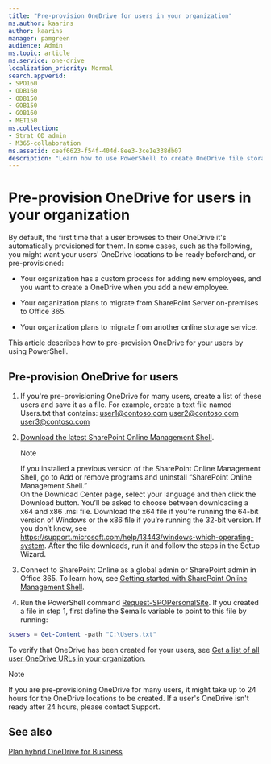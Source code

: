 ```yaml
---
title: "Pre-provision OneDrive for users in your organization"
ms.author: kaarins
author: kaarins
manager: pamgreen
audience: Admin
ms.topic: article
ms.service: one-drive
localization_priority: Normal
search.appverid:
- SPO160
- ODB160
- ODB150
- GOB150
- GOB160
- MET150
ms.collection: 
- Strat_OD_admin
- M365-collaboration
ms.assetid: ceef6623-f54f-404d-8ee3-3ce1e338db07
description: "Learn how to use PowerShell to create OneDrive file storage for your users instead of waiting for the storage space to be automatically provisioned by the service."
---
```


# Pre-provision OneDrive for users in your organization

By default, the first time that a user browses to their OneDrive it's automatically provisioned for them. In some cases, such as the following, you might want your users' OneDrive locations to be ready beforehand, or pre-provisioned:
  
- Your organization has a custom process for adding new employees, and you want to create a OneDrive when you add a new employee.
    
- Your organization plans to migrate from SharePoint Server on-premises to Office 365.
    
- Your organization plans to migrate from another online storage service.
    
This article describes how to pre-provision OneDrive for your users by using PowerShell. 
  
## Pre-provision OneDrive for users

1. If you're pre-provisioning OneDrive for many users, create a list of these users and save it as a file. For example, create a text file named Users.txt that contains:
    user1@contoso.com
    user2@contoso.com
    user3@contoso.com

2. [Download the latest SharePoint Online Management Shell](https://go.microsoft.com/fwlink/p/?LinkId=255251).

    > [!NOTE]
    > If you installed a previous version of the SharePoint Online Management Shell, go to Add or remove programs and uninstall “SharePoint Online Management Shell.” <br>On the Download Center page, select your language and then click the Download button. You’ll be asked to choose between downloading a x64 and x86 .msi file. Download the x64 file if you’re running the 64-bit version of Windows or the x86 file if you’re running the 32-bit version. If you don’t know, see https://support.microsoft.com/help/13443/windows-which-operating-system. After the file downloads, run it and follow the steps in the Setup Wizard.
    
3. Connect to SharePoint Online as a global admin or SharePoint admin in Office 365. To learn how, see [Getting started with SharePoint Online Management Shell](/powershell/sharepoint/sharepoint-online/connect-sharepoint-online).
    
4. Run the PowerShell command [Request-SPOPersonalSite](/powershell/module/sharepoint-online/request-spopersonalsite?view=sharepoint-ps). If you created a file in step 1, first define the $emails variable to point to this file by running:

```PowerShell
$users = Get-Content -path "C:\Users.txt"
```    

To verify that OneDrive has been created for your users, see [Get a list of all user OneDrive URLs in your organization](list-onedrive-urls.md).
  
> [!NOTE]
> If you are pre-provisioning OneDrive for many users, it might take up to 24 hours for the OneDrive locations to be created. If a user's OneDrive isn't ready after 24 hours, please contact Support.
  
## See also

[Plan hybrid OneDrive for Business](/SharePoint/hybrid/plan-hybrid-onedrive-for-business)


